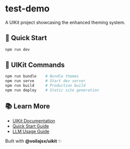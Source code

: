 # test-demo

A UIKit project showcasing the enhanced theming system.

## 🚀 Quick Start

```bash
npm run dev
```

## 🎨 UIKit Commands

```bash
npm run bundle    # Bundle themes
npm run serve     # Start dev server  
npm run build     # Production build
npm run deploy    # Static site generation
```

## 📚 Learn More

- [UIKit Documentation](https://github.com/voilajsx/uikit)
- [Quick Start Guide](https://github.com/voilajsx/uikit/blob/main/UIKIT_QUICK_START.md)
- [LLM Usage Guide](https://github.com/voilajsx/uikit/blob/main/UIKIT_LLM_GUIDE.md)

Built with **@voilajsx/uikit** ✨
